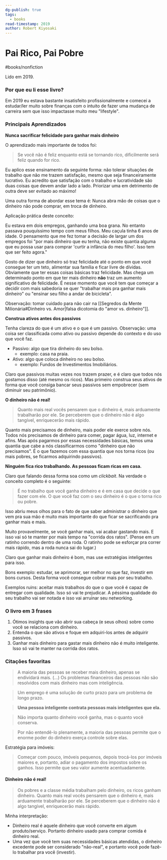 ```yaml
---
dg-publish: true
tags:
  - books
read-timestamp: 2019
author: Robert Kiyosaki
---
```


# Pai Rico, Pai Pobre

#books/nonfiction 
 
Lido em 2019.

### Por que eu li esse livro?

Em 2019 eu estava bastante insatisfeito profissionalmente e comecei a estudar/ler muito sobre finanças com o intuito de fazer uma mudança de carreira sem que isso impactasse muito meu "lifestyle".

### Principais Aprendizados

**Nunca sacrificar felicidade para ganhar mais dinheiro**

O aprendizado mais importante de todos foi:

> Se você não é feliz enquanto está se tornando rico, dificilmente será feliz quando for rico.

Eu aplico esse ensinamento da seguinte forma: não tolerar situações de trabalho que não me trazem satisfação, mesmo que seja financeiramente lucrativo. Eu acredito que satisfação com o trabalho e lucratividade são duas coisas que devem andar lado a lado. Priorizar uma em detrimento de outra deve ser evitado ao máximo!

Uma outra forma de abordar esse tema é: Nunca abra mão de coisas que o dinheiro não pode comprar, em troca de dinheiro.

Aplicação prática deste conceito:

Eu estava em dois empregos, ganhando uma boa grana. No entanto passava pouquíssimo tempo com meus filhos. Meu caçula tinha 6 anos de idade. O pensamento que me fez tomar a decisão de largar um dos empregos foi "por mais dinheiro que eu tenha, não existe quantia alguma que eu possa usar para comprar 'curtir a infância do meu filho'. Isso tem que ser feito agora."

Gosto de dizer que dinheiro só traz felicidade até o ponto em que você consegue ter um teto, alimentar sua família e ficar livre de dívidas. Obviamente que ter essas coisas básicas traz felicidade. Mas chega um determinado ponto em que ter mais dinheiro **não** traz um aumento significativo de felicidade. É nesse momento que você tem que começar a decidir com mais sabedoria se quer "trabalhar mais pra ganhar mais dinheiro" ou "ensinar seu filho a andar de bicicleta".

Observação: tomar cuidado para não cair na [[Segredos da Mente Milionária#Dinheiro vs. Amor|falsa dicotomia do "amor vs. dinheiro"]].

**Construa ativos antes dos passivos**

Tenha clareza do que é um ativo e o que é um passivo. Observação: uma coisa ser classificada como ativo ou passivo depende do contexto e do uso que você faz.

- Passivo: algo que tira dinheiro do seu bolso.
    - exemplo: casa na praia.
- Ativo: algo que coloca dinheiro no seu bolso.
    - exemplo: Fundos de Investimentos Imobiliários.

Claro que passivos muitas vezes nos trazem prazer, e é claro que todos nós gostamos disso (até mesmo os ricos). Mas primeiro construa seus ativos de forma que você consiga bancar seus passivos sem empobrecer (sem diminuir seu patrimônio).

**O dinheiro não é real!**

> Quanto mais real vocês pensarem que o dinheiro é, mais arduamente trabalharão por ele. Se perceberem que o dinheiro não é algo tangível, enriquecerão mais rápido.

Quanto mais precisamos de dinheiro, mais poder ele exerce sobre nós. Todos nós precisamos de dinheiro para comer, pagar água, luz, internet e afins. Mas após pagarmos por essas necessidades básicas, temos uma quantia que cabe a nós classificarmos como "dinheiro que não precisamos". É o que fazemos com essa quantia que nos torna ricos (ou mais pobres, se ficarmos adquirindo passivos).


**Ninguém fica rico trabalhando. As pessoas ficam ricas em casa.**

Claro que falando dessa forma soa como um *clickbait*. Na verdade o conceito completo é o seguinte:

> É no trabalho que você ganha dinheiro e é em casa que decide o que fazer com ele. O que você faz com o seu dinheiro é o que o torna rico ou pobre.

Isso abriu meus olhos para o fato de que saber administrar o dinheiro que vem pra sua mão é muito mais importante do que ficar se sacrificando pra ganhar mais e mais.

Muito provavelmente, se você ganhar mais, vai acabar gastando mais. E isso vai só te manter por mais tempo na "corrida dos ratos". (Pense em um ratinho correndo dentro de uma roda. O ratinho pode se esforçar pra correr mais rápido, mas a roda nunca sai do lugar.)

Claro que ganhar mais dinheiro é bom, mas use estratégias inteligentes para isso.

Bons exemplo: estudar, se aprimorar, ser melhor no que faz, investir em bons cursos. Desta forma você consegue cobrar mais por seu trabalho.

Exemplos ruins: aceitar mais trabalhos do que o que você é capaz de entregar com qualidade. Isso só vai te prejudicar. A péssima qualidade do seu trabalho vai ser notada e isso vai arruinar seu networking.


### O livro em 3 frases

1. Ótimos insights que vão abrir sua cabeça (e seus olhos) sobre como você se relaciona com dinheiro.
2. Entenda o que são ativos e foque em adquiri-los antes de adquirir passivos.
3. Ganhar mais dinheiro para gastar mais dinheiro não é muito inteligente. Isso só vai te manter na corrida dos ratos.

### Citações favoritas

> A maioria das pessoas se receber mais dinheiro, apenas se endividará mais. (...) Os problemas financeiros das pessoas não são resolvidos com mais dinheiro mas com inteligência.

> Um emprego é uma solução de curto prazo para um problema de longo prazo.

> **Uma pessoa inteligente contrata pessoas mais inteligentes que ela.**

> Não importa quanto dinheiro você ganha, mas o quanto você conserva.

> Por não entendê-lo plenamente, a maioria das pessoas permite que o enorme poder do dinheiro exerça controle sobre elas.

Estratégia para imóveis:

> Começar com pouco, imóveis pequenos, depois trocá-los por imóveis maiores e, portanto, adiar o pagamento dos impostos sobre os ganhos. Isso permite que seu valor aumente acentuadamente.

#### Dinheiro não é real!

> Os pobres e a classe média trabalham pelo dinheiro, os ricos ganham dinheiro. Quanto mais real vocês pensarem que o dinheiro é, mais arduamente trabalharão por ele. Se perceberem que o dinheiro não é algo tangível, enriquecerão mais rápido.

Minha interpretação:

- Dinheiro real é aquele dinheiro que você converte em algum produto/serviço. Portanto dinheiro usado para comprar comida é dinheiro real.
- Uma vez que você tem suas necessidades básicas atendidas, o dinheiro excedente pode ser considerado "não-real", e portanto você pode fazê-lo trabalhar pra você (investir).

